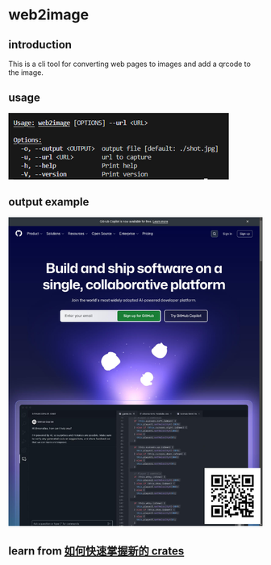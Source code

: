 # web2image

## introduction

This is a cli tool for converting web pages to images and add a qrcode to the image.

## usage

![usage](image.png)

## output example

![output](output.jpg)

## learn from [如何快速掌握新的 crates](https://www.bilibili.com/video/BV12K4y1X7qw/?share_source=copy_web&vd_source=5f1982e0be55875e72626a13b28d317d)
